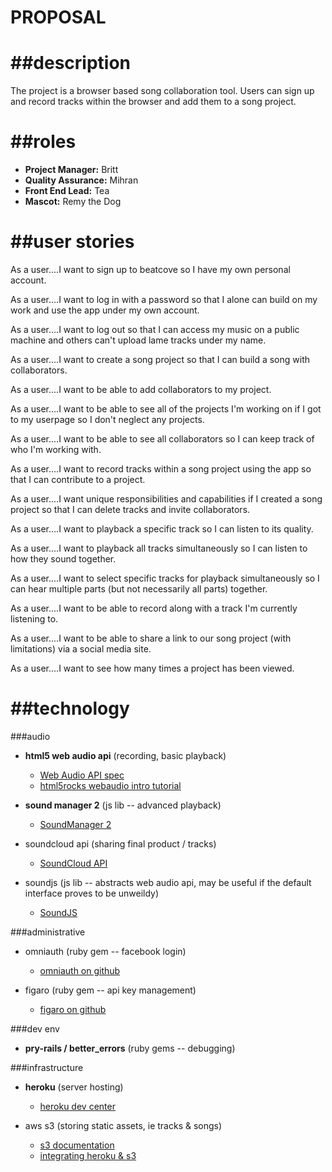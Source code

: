 PROPOSAL
====

##description
====
The project is a browser based song collaboration tool. Users can sign up and record tracks within the browser and add them to a song project. 

##roles
====
*	**Project Manager:** Britt
*	**Quality Assurance:** Mihran 
*	**Front End Lead:** Tea
*	**Mascot:** Remy the Dog

##user stories
====
As a user....I want to sign up to beatcove so I have my own personal account.

As a user....I want to log in with a password so that I alone can build on my work and use the app under my own account.

As a user....I want to log out so that I can access my music on a public machine and others can't upload lame tracks under my name.

As a user....I want to create a song project so that I can build a song with collaborators.

As a user....I want to be able to add collaborators to my project. 

As a user....I want to be able to see all of the projects I'm working on if I got to my userpage so I don't neglect any projects.

As a user....I want to be able to see all collaborators so I can keep track of who I'm working with.

As a user....I want to record tracks within a song project using the app so that I can contribute to a project.

As a user....I want unique responsibilities and capabilities if I created a song project so that I can delete tracks and invite collaborators. 

As a user....I want to playback a specific track so I can listen to its quality.

As a user....I want to playback all tracks simultaneously so I can listen to how they sound together.

As a user....I want to select specific tracks for playback simultaneously so I can hear multiple parts (but not necessarily all parts) together.

As a user....I want to be able to record along with a track I'm currently listening to.

As a user....I want to be able to share a link to our song project (with limitations) via a social media site.

As a user....I want to see how many times a project has been viewed.

##technology
====

###audio

* **html5 web audio api** (recording, basic playback)
  * [Web Audio API spec](https://dvcs.w3.org/hg/audio/raw-file/tip/webaudio/specification.html)
  * [html5rocks webaudio intro tutorial](http://www.html5rocks.com/en/tutorials/webaudio/intro/)

* **sound manager 2** (js lib -- advanced playback)
  * [SoundManager 2](http://www.schillmania.com/projects/soundmanager2/)

* soundcloud api (sharing final product / tracks)
  * [SoundCloud API](http://developers.soundcloud.com/docs/api/guide)

* soundjs (js lib -- abstracts web audio api, may be useful if the default interface proves to be unweildy)
  * [SoundJS](http://www.createjs.com/#!/SoundJS)

###administrative

* omniauth (ruby gem -- facebook login)
  * [omniauth on github](https://github.com/intridea/omniauth)

* figaro (ruby gem -- api key management)
  * [figaro on github](https://github.com/laserlemon/figaro)

###dev env

* **pry-rails / better_errors** (ruby gems -- debugging)

###infrastructure

* **heroku** (server hosting)
  * [heroku dev center](https://devcenter.heroku.com/)

* aws s3 (storing static assets, ie tracks & songs)
  * [s3 documentation](http://docs.aws.amazon.com/AmazonS3/latest/dev/Welcome.html)
  * [integrating heroku & s3](https://devcenter.heroku.com/articles/s3)
